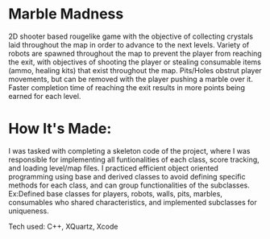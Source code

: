# Marble Madness
2D shooter based rougelike game with the objective of collecting crystals laid throughout the map in order to advance to the next levels. Variety of robots are spawned throughout the map to prevent the player from reaching the exit, with objectives of shooting the player or stealing consumable items (ammo, healing kits) that exist throughout the map. Pits/Holes obstrut player movements, but can be removed with the player pushing a marble over it. Faster completion time of reaching the exit results in more points being earned for each level. 


# How It's Made:
I was tasked with completing a skeleton code of the project, where I was responsible for implementing all funtionalities of each class, score tracking, and loading level/map files. I practiced efficient object oriented programming using base and derived classes to avoid defining specific methods for each class, and can group functionalities of the subclasses. Ex:Defined base classes for players, robots, walls, pits, marbles, consumables who shared characteristics, and implemented subclasses for uniqueness. 

Tech used: C++, XQuartz, Xcode
